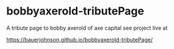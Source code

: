# bobbyaxerold-tributePage
A tribute page to bobby axerold of axe capital
see project live at

https://bauerjohnson.github.io/bobbyaxerold-tributePage/
